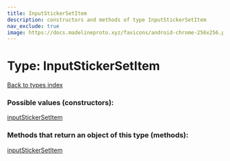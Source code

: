 ```yaml
---
title: InputStickerSetItem
description: constructors and methods of type InputStickerSetItem
nav_exclude: true
image: https://docs.madelineproto.xyz/favicons/android-chrome-256x256.png
---
```

# Type: InputStickerSetItem
[Back to types index](index.html)



### Possible values (constructors):

[inputStickerSetItem](/API_docs/constructors/inputStickerSetItem.html)  



### Methods that return an object of this type (methods):



[inputStickerSetItem](/API_docs/constructors/inputStickerSetItem.html)  

